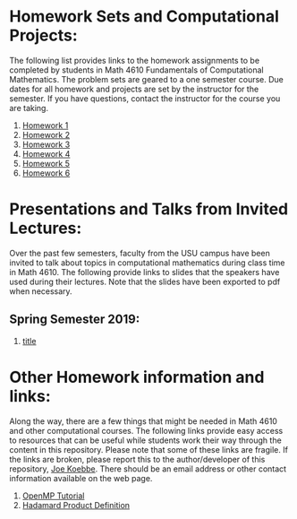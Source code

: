 # Homework Sets and Computational Projects:

The following list provides links to the homework assignments to be completed by students in Math 4610 Fundamentals of
Computational Mathematics. The problem sets are geared to a one semester course. Due dates for all homework and projects are
set by the instructor for the semester. If you have questions, contact the instructor for the course you are taking.

1. [Homework 1](https://jvkoebbe.github.io/math5610/homework/homework_01)
2. [Homework 2](https://jvkoebbe.github.io/math5610/homework/homework_02)
3. [Homework 3](https://jvkoebbe.github.io/math5610/homework/homework_03)
4. [Homework 4](https://jvkoebbe.github.io/math5610/homework/homework_04)
5. [Homework 5](https://jvkoebbe.github.io/math5610/homework/homework_05)
6. [Homework 6](https://jvkoebbe.github.io/math5610/homework/homework_06)

# Presentations and Talks from Invited Lectures:

Over the past few semesters, faculty from the USU campus have been invited to talk about topics in computational mathematics during 
class time in Math 4610. The following provide links to slides that the speakers have used during their lectures. Note that the slides
have been exported to pdf when necessary.

## Spring Semester 2019:

1. [title](https://jvkoebbe.github.io/math5610/homework/jiazhao.pdf)

# Other Homework information and links:

Along the way, there are a few things that might be needed in Math 4610 and other computational courses. The following links provide
easy access to resources that can be useful while students work their way through the content in this repository. Please note that some
of these links are fragile. If the links are broken, please report this to the author/developer of this repository,
[Joe Koebbe](http://www.math.usu.edu/~koebbe). There should be an email address or other contact information available on the web page.

1. [OpenMP Tutorial](https://computing.llnl.gov/tutorials/openMP/)
2. [Hadamard Product Definition](https://en.wikipedia.org/wiki/Hadamard_product_(matrices)/)
